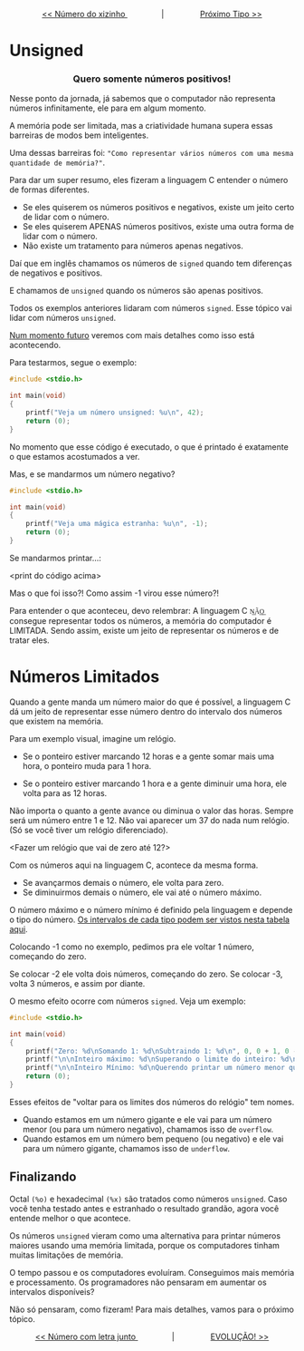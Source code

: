 <p align="center"> <a href="printf_6.md"> << Número do xizinho </a> &#8195;&#8195;&#8195;&#8195; | &#8195;&#8195;&#8195;&#8195; <a href="printf_8.md"> Próximo Tipo >> </a> </p>

# Unsigned
### <center>Quero somente números positivos!</center>

Nesse ponto da jornada, já sabemos que o computador não representa números infinitamente, ele para em algum momento.

A memória pode ser limitada, mas a criatividade humana supera essas barreiras de modos bem inteligentes.

Uma dessas barreiras foi: ``"Como representar vários números com uma mesma quantidade de memória?"``. 

Para dar um super resumo, eles fizeram a linguagem C entender o número de formas diferentes.
- Se eles quiserem os números positivos e negativos, existe um jeito certo de lidar com o número.
- Se eles quiserem APENAS números positivos, existe uma outra forma de lidar com o número.
- Não existe um tratamento para números apenas negativos.

Daí que em inglês chamamos os números de ``signed`` quando tem diferenças de negativos e positivos.

E chamamos de ``unsigned`` quando os números são apenas positivos.

Todos os exemplos anteriores lidaram com números ``signed``. Esse tópico vai lidar com números ``unsigned``.

[Num momento futuro](../2_variaveis/variaveis_2_copy.md) veremos com mais detalhes como isso está acontecendo.

Para testarmos, segue o exemplo:
```c
#include <stdio.h>

int	main(void)
{
	printf("Veja um número unsigned: %u\n", 42);
	return (0);
}
```

No momento que esse código é executado, o que é printado é exatamente o que estamos acostumados a ver.

Mas, e se mandarmos um número negativo?

```c
#include <stdio.h>

int	main(void)
{
	printf("Veja uma mágica estranha: %u\n", -1);
	return (0);
}
```

Se mandarmos printar...:

<print do código acima>

Mas o que foi isso?! Como assim -1 virou esse número?!

Para entender o que aconteceu, devo relembrar: A linguagem C ``N͟Ã͟O͟``  consegue representar todos os números, a memória do computador é LIMITADA. Sendo assim, existe um jeito de representar os números e de tratar eles. 

# Números Limitados

Quando a gente manda um número maior do que é possível, a linguagem C dá um jeito de representar esse número dentro do intervalo dos números que existem na memória.

Para um exemplo visual, imagine um relógio.

- Se o ponteiro estiver marcando 12 horas e a gente somar mais uma hora, o ponteiro muda para 1 hora.

<Exemplificar o que foi dito>

- Se o ponteiro estiver marcando 1 hora e a gente diminuir uma hora, ele volta para as 12 horas.

<Exemplo de novo>

Não importa o quanto a gente avance ou diminua o valor das horas. Sempre será um número entre 1 e 12. Não vai aparecer um 37 do nada num relógio. (Só se você tiver um relógio diferenciado).

<Fazer um relógio que vai de zero até 12?>

Com os números aqui na linguagem C, acontece da mesma forma.

- Se avançarmos demais o número, ele volta para zero.
- Se diminuirmos demais o número, ele vai até o número máximo.

O número máximo e o número mínimo é definido pela linguagem e depende o tipo do número. [Os intervalos de cada tipo podem ser vistos nesta tabela aqui]().

Colocando -1 como no exemplo, pedimos pra ele voltar 1 número, começando do zero.

Se colocar -2 ele volta dois números, começando do zero. Se colocar -3, volta 3 números, e assim por diante.

O mesmo efeito ocorre com números ``signed``. Veja um exemplo:

```c
#include <stdio.h>

int	main(void)
{
	printf("Zero: %d\nSomando 1: %d\nSubtraindo 1: %d\n", 0, 0 + 1, 0 - 1);
	printf("\n\nInteiro máximo: %d\nSuperando o limite do inteiro: %d\n", 2147484347, 2147483647 + 1);
	printf("\n\nInteiro Mínimo: %d\nQuerendo printar um número menor que o mínimo: %d\n", -2147483648, -2147483648 - 1);
	return (0);
}
```

Esses efeitos de "voltar para os limites dos números do relógio" tem nomes.

- Quando estamos em um número gigante e ele vai para um número menor (ou para um número negativo), chamamos isso de ``overflow``.
- Quando estamos em um número bem pequeno (ou negativo) e ele vai para um número gigante, chamamos isso de ``underflow``.

## Finalizando

Octal ``(%o)`` e hexadecimal ``(%x)`` são tratados como números ``unsigned``. Caso você tenha testado antes e estranhado o resultado grandão, agora você entende melhor o que acontece.

Os números ``unsigned`` vieram como uma alternativa para printar números maiores usando uma memória limitada, porque os computadores tinham muitas limitações de memória.

O tempo passou e os computadores evoluíram. Conseguimos mais memória e processamento. Os programadores não pensaram em aumentar os intervalos disponíveis?

Não só pensaram, como fizeram! Para mais detalhes, vamos para o próximo tópico.

<p align="center"> <a href="printf_6.md"> << Número com letra junto </a> &#8195;&#8195;&#8195;&#8195; | &#8195;&#8195;&#8195;&#8195; <a href="printf_8.md"> EVOLUÇÃO! >> </a> </p>